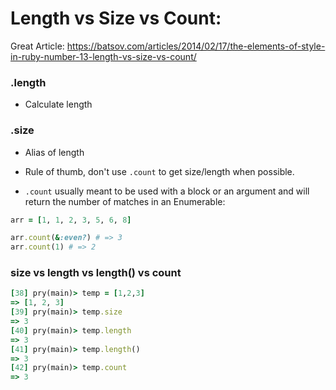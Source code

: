 # Length vs Size vs Count:

Great Article:
https://batsov.com/articles/2014/02/17/the-elements-of-style-in-ruby-number-13-length-vs-size-vs-count/

### .length
- Calculate length

### .size
- Alias of length


- Rule of thumb, don't use `.count` to get size/length when possible.
- `.count` usually meant to be used with a block or an argument and will return the number of matches in an Enumerable:

```ruby
arr = [1, 1, 2, 3, 5, 6, 8]

arr.count(&:even?) # => 3
arr.count(1) # => 2
```

### size vs length vs length() vs count
```ruby
[38] pry(main)> temp = [1,2,3]
=> [1, 2, 3]
[39] pry(main)> temp.size
=> 3
[40] pry(main)> temp.length
=> 3
[41] pry(main)> temp.length()
=> 3
[42] pry(main)> temp.count
=> 3
```
